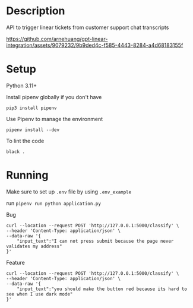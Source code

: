 # Description
API to trigger linear tickets from customer support chat transcripts


https://github.com/arnehuang/gpt-linear-integration/assets/9079232/9b9ded4c-f585-4443-8284-a4d68183155f




# Setup
Python 3.11+ 

Install pipenv globally if you don't have

`pip3 install pipenv`

Use Pipenv to manage the environment

`pipenv install --dev`

To lint the code

`black .`

# Running
Make sure to set up `.env` file by using `.env_example`

run `pipenv run python application.py`

Bug 
```commandline
curl --location --request POST 'http://127.0.0.1:5000/classify' \
--header 'Content-Type: application/json' \
--data-raw '{
    "input_text":"I can not press submit because the page never validates my address"
}'
```

Feature
```commandline
curl --location --request POST 'http://127.0.0.1:5000/classify' \
--header 'Content-Type: application/json' \
--data-raw '{
    "input_text":"you should make the button red because its hard to see when I use dark mode"
}'
```
